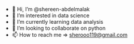 - 👋 Hi, I’m @shereen-abdelmalak
- 👀 I’m interested in data science
- 🌱 I’m currently learning data analysis
- 💞️ I’m looking to collaborate on python
- 📫 How to reach me => sherooo119@gmail.com

<!---
shereen-abdelmalak/shereen-abdelmalak is a ✨ special ✨ repository because its `README.md` (this file) appears on your GitHub profile.
You can click the Preview link to take a look at your changes.
--->
